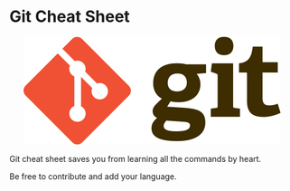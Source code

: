 Git Cheat Sheet
===============

<p align="center">
	<img alt="Git" src="./Img/git-logo.png" height="190" width="455">
</p>

Git cheat sheet saves you from learning all the commands by heart.

Be free to contribute and add your language.